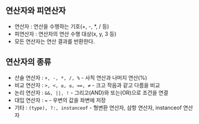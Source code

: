 ## 연산자와 피연산자

- 연산자 : 연산을 수행하는 기호(+, -, *, / 등)
- 피연산자 : 연산자의 연산 수행 대상(x, y, 3 등)
- 모든 연산자는 연산 결과를 반환한다.

## 연산자의 종류

- 산술 연산자 : `+, -, *, /, %` - 사칙 연산과 나머지 연산(%)
- 비교 연산자 : `>, <, ≥, ≤, ==, ≠` - 크고 작음과 같고 다름을 비교
- 논리 연산자 : `&&, ||, !` - 그리고(AND)와 또는(OR)으로 조건을 연결
- 대입 연산자 : `=` - 우변의 값을 좌변에 저장
- 기타 : `(type), ?:, instanceof` - 형변환 연산자, 삼항 연산자, instanceof 연산자